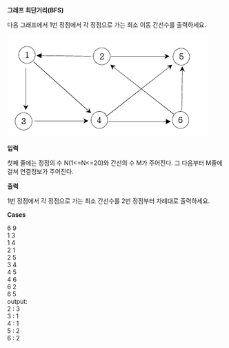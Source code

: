 **그래프 최단거리(BFS)**

다음 그래프에서 1번 정점에서 각 정점으로 가는 최소 이동 간선수를 출력하세요.

![img.png](img.png)

**입력**

첫째 줄에는 정점의 수 N(1<=N<=20)와 간선의 수 M가 주어진다. 그 다음부터 M줄에 걸쳐 연결정보가 주어진다.

**출력**

1번 정점에서 각 정점으로 가는 최소 간선수를 2번 정점부터 차례대로 출력하세요.

**Cases**

6 9<br>
1 3<br>
1 4<br>
2 1<br>
2 5<br>
3 4<br>
4 5<br>
4 6<br>
6 2<br>
6 5<br>
output:<br>
2 : 3<br>
3 : 1<br>
4 : 1<br>
5 : 2<br>
6 : 2